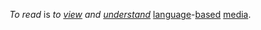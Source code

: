 *To read* is *to [view](https://github.com/gcassel/Modular-Organization-Terminology/blob/master/compound-terms/view-right.md) and [understand](https://github.com/gcassel/Modular-Organization-Terminology/blob/master/terms/understand.md)* [language](https://github.com/gcassel/Modular-Organization-Terminology/blob/master/terms/language.md)-[based](https://github.com/gcassel/Modular-Organization-Terminology/blob/master/terms/base.md) [media](https://github.com/gcassel/Modular-Organization-Terminology/blob/master/terms/media.md).
